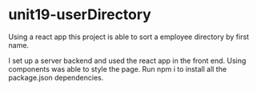 # unit19-userDirectory

Using a react app this project is able to sort a employee directory by first name.


I set up a server backend and used the react app in the front end.  Using components was able to style the page. Run npm i to install all the package.json dependencies.